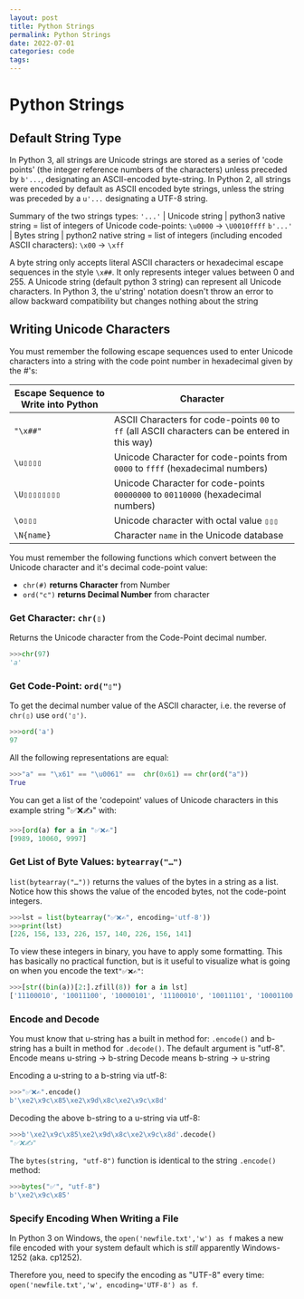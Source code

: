 ```yaml
---
layout: post
title: Python Strings
permalink: Python Strings
date: 2022-07-01
categories: code
tags:
---
```


# Python Strings
## Default String Type

In Python 3, all strings are Unicode strings are stored as a series of 'code points' (the integer reference numbers of the characters) unless preceded by `b'...`, designating an ASCII-encoded byte-string.
In Python 2, all strings were encoded by default as ASCII encoded byte strings, unless the string was preceded by a `u'...` designating a UTF-8 string.

Summary of the two strings types:
`'...'` | Unicode string | python3 native string = list of integers of Unicode code-points: `\u0000`	→ `\U0010ffff` 
`b'...'` | Bytes   string | python2 native string = list of integers (including encoded ASCII characters): `\x00`		→ `\xff`

A byte string only accepts literal ASCII characters or hexadecimal escape sequences in the style `\x##`. It only represents integer values between 0 and 255.
A Unicode string (default python 3 string) can represent all Unicode characters.
In Python 3, the u'string' notation doesn't throw an error to allow backward compatibility but changes nothing about the string

## Writing Unicode Characters

You must remember the following escape sequences used to enter Unicode characters into a string with the code point number in hexadecimal given by the #'s:

Escape Sequence to Write into Python | Character
-|-
 `"\x##"` |	ASCII Characters for code-points `00` to `ff` (all ASCII characters can be entered in this way)
`\u▯▯▯▯`|  Unicode Character for code-points from `0000` to `ffff` (hexadecimal numbers)
`\U▯▯▯▯▯▯▯▯`| Unicode Character for code-points `00000000` to `00110000` (hexadecimal numbers)
`\o▯▯▯`| Unicode character with octal value `▯▯▯`
`\N{name}`|Character `name` in the Unicode database 

You must remember the following functions which convert between the Unicode character and it's decimal code-point value:

 - `chr(#)` 	**returns Character** from Number
 - `ord("c")`	**returns  Decimal Number** from character



### Get Character: `chr(▯)`
Returns the Unicode character from the Code-Point decimal number.
```python
>>>chr(97)
'a'  
```

### Get Code-Point: `ord("▯")`
To get the decimal number value of the ASCII character, i.e. the reverse of `chr(▯)` use `ord('▯')`.
```python
>>>ord('a')
97  
```

All the following representations are equal:
```python
>>>"a" == "\x61" == "\u0061" ==  chr(0x61) == chr(ord("a"))
True
```


You can get a list of the 'codepoint' values  of Unicode characters in this example string "✅❌✍" with:
```python
>>>[ord(a) for a in "✅❌✍"]
[9989, 10060, 9997]
```

### Get List of Byte Values: `bytearray("…")`

`list(bytearray("…"))` returns the values of the bytes in a string as a list. Notice how this shows the value of the encoded bytes, not the code-point integers.
```python
>>>lst = list(bytearray("✅❌✍", encoding='utf-8'))
>>>print(lst)
[226, 156, 133, 226, 157, 140, 226, 156, 141]
```

To view these integers in binary, you have to apply some formatting. This has basically no practical function, but is it useful to visualize what is going on when you encode the text`"✅❌✍"`:
```python 
>>>[str((bin(a))[2:].zfill(8)) for a in lst]
['11100010', '10011100', '10000101', '11100010', '10011101', '10001100', '11100010', '10011100', '10001101']
```

### Encode and Decode
You must know that u-string has a built in method for:  `.encode()` and b-string has a built in method for  `.decode()`. The default argument is "utf-8".
Encode means u-string → b-string
Decode means b-string → u-string 

Encoding a u-string to a b-string via utf-8:
```python
>>>"✅❌✍".encode() 
b'\xe2\x9c\x85\xe2\x9d\x8c\xe2\x9c\x8d'
```

Decoding the above b-string to a u-string via utf-8:
```python
>>>b'\xe2\x9c\x85\xe2\x9d\x8c\xe2\x9c\x8d'.decode()
"✅❌✍"
```

The `bytes(string, "utf-8")` function is identical to the string `.encode()` method:
```python	
>>>bytes("✅", "utf-8")
b'\xe2\x9c\x85'
```


### Specify Encoding When Writing a File
In Python 3 on Windows, the `open('newfile.txt','w') as f` makes a new file encoded with your system default which is _still_ apparently Windows-1252 (aka. cp1252).

Therefore you, need to specify the encoding as "UTF-8" every time: `open('newfile.txt','w', encoding='UTF-8') as f`. 

